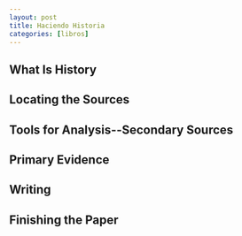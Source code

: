 ```yaml
---
layout: post
title: Haciendo Historia
categories: [libros]
---
```


<!--more-->

## What Is History


## Locating the Sources

## Tools for Analysis--Secondary Sources

## Primary Evidence

## Writing

## Finishing the Paper
